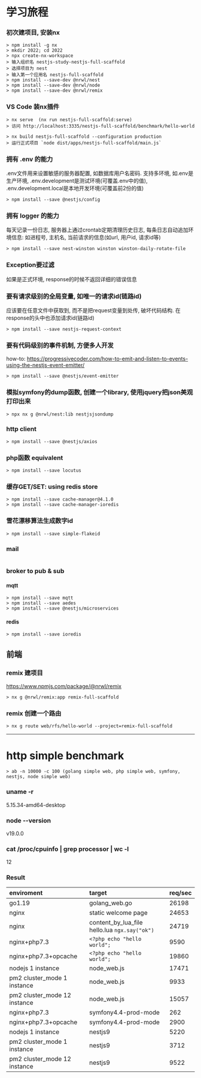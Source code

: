 # 学习旅程

### 初次建项目, 安装nx
```
> npm install -g nx
> mkdir 2022; cd 2022
> npx create-nx-workspace
> 输入组织名 nestjs-study-nestjs-full-scaffold
> 选择项目为 nest
> 输入第一个应用名 nestjs-full-scaffold
> npm install --save-dev @nrwl/nest
> npm install --save-dev @nrwl/node
> npm install --save-dev @nrwl/remix
```

### VS Code 装nx插件
```
> nx serve  (nx run nestjs-full-scaffold:serve)
> 访问 http://localhost:3335/nestjs-full-scaffold/benchmark/hello-world

> nx build nestjs-full-scaffold --configuration production
> 运行正式项目 `node dist/apps/nestjs-full-scaffold/main.js`
```

### 拥有 .env 的能力
.env文件用来设置敏感的服务器配置, 如数据库用户名密码. 支持多环境, 如.env是生产环境, .env.development是测试环境(可覆盖.env中的值), .env.development.local是本地开发环境(可覆盖前2份的值)
```
> npm install --save @nestjs/config
```

### 拥有 logger 的能力
每天记录一份日志, 服务器上通过crontab定期清理历史日志, 每条日志自动追加环境信息: 如进程号, 主机名, 当前请求的信息(如url, 用户id, 请求id等)
```
> npm install --save nest-winston winston winston-daily-rotate-file
```

### Exception要过滤
如果是正式环境, response的时候不返回详细的错误信息

### 要有请求级别的全局变量, 如唯一的请求id(链路id)
应该要在任意文件中获取到, 而不是把request变量到处传, 破坏代码结构. 在response的头中也添加请求id(链路id)
```
> npm install --save nestjs-request-context
```

### 要有代码级别的事件机制, 方便多人开发
how-to: https://progressivecoder.com/how-to-emit-and-listen-to-events-using-the-nestjs-event-emitter/
```
> npm install --save @nestjs/event-emitter
```

### 模拟symfony的dump函数, 创建一个library, 使用jquery把json美观打印出来
```
> npx nx g @nrwl/nest:lib nestjsjsondump
```

### http client
```
> npm install --save @nestjs/axios
```

### php函数 equivalent
```
> npm install --save locutus
```

### 缓存GET/SET: using redis store
```
> npm install --save cache-manager@4.1.0
> npm install --save cache-manager-ioredis
```

### 雪花漂移算法生成数字id
```
> npm install --save simple-flakeid
```

### mail
```
```

### broker to pub & sub

#### mqtt
```
> npm install --save mqtt
> npm install --save aedes
> npm install --save @nestjs/microservices
```

#### redis
```
> npm install --save ioredis
```

## 前端
### remix 建项目
https://www.npmjs.com/package/@nrwl/remix
```
> nx g @nrwl/remix:app remix-full-scaffold
```

### remix 创建一个路由
```
> nx g route web/rfs/hello-world --project=remix-full-scaffold
```


---

# http simple benchmark
```
> ab -n 10000 -c 100 (golang simple web, php simple web, symfony, nestjs, node simple web)
```

### uname -r
5.15.34-amd64-desktop

### node --version
v19.0.0

### cat /proc/cpuinfo | grep processor | wc -l
12

### Result

| enviroment   | target   | req/sec   |
| :-- | :-- | :-- |
| go1.19   | golang_web.go  | 26198   |
| nginx   | static welcome page | 24653   |
| nginx   | content_by_lua_file hello.lua `ngx.say("ok")`  | 24719   |
| nginx+php7.3   | `<?php echo "hello world";`  | 9590   |
| nginx+php7.3+opcache   | `<?php echo "hello world";`  | 19860   |
| nodejs 1 instance   | node_web.js  | 17471   |
| pm2 cluster_mode 1 instance   | node_web.js  | 9933   |
| pm2 cluster_mode 12 instance   | node_web.js  | 15057   |
| nginx+php7.3   | symfony4.4-prod-mode  | 262   |
| nginx+php7.3+opcache   | symfony4.4-prod-mode  | 2900   |
| nodejs 1 instance   | nestjs9  | 5220   |
| pm2 cluster_mode 1 instance   | nestjs9  | 3712   |
| pm2 cluster_mode 12 instance   | nestjs9  | 9522   |
